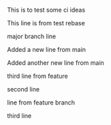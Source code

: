 This is to test some ci ideas

This line is from test rebase

major branch line

Added a new line from main

Added another new line from main

third line from feature

second line

line from feature branch

third line

